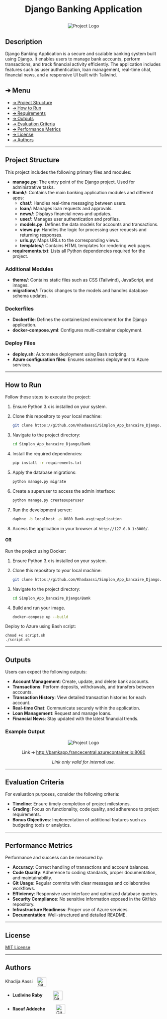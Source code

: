 # <p align="center">Django Banking Application</p>
<p align="center">
    <img src="[Bamk/theme/static/images/project_logo.png](https://github.com/Khadaassi/Simplon_App_bancaire_Django/blob/develop_Khadija/Bamk/theme/static/images/project_logo.png)" alt="Project Logo" width=auto>
</p>

## Description

Django Banking Application is a secure and scalable banking system built using Django. It enables users to manage bank accounts, perform transactions, and track financial activity efficiently. The application includes features such as user authentication, loan management, real-time chat, financial news, and a responsive UI built with Tailwind.

## ➔ Menu

* [➔ Project Structure](#-project-structure)
* [➔ How to Run](#-how-to-run)
* [➔ Requirements](#-requirements)
* [➔ Outputs](#-outputs)
* [➔ Evaluation Criteria](#-evaluation-criteria)
* [➔ Performance Metrics](#-performance-metrics)
* [➔ License](#-license)
* [➔ Authors](#-authors)

---

## Project Structure

This project includes the following primary files and modules:

- **manage.py**: The entry point of the Django project. Used for administrative tasks.
- **Bamk/**: Contains the main banking application modules and different apps:
  - **chat/**: Handles real-time messaging between users.
  - **loan/**: Manages loan requests and approvals.
  - **news/**: Displays financial news and updates.
  - **user/**: Manages user authentication and profiles.
  - **models.py**: Defines the data models for accounts and transactions.
  - **views.py**: Handles the logic for processing user requests and returning responses.
  - **urls.py**: Maps URLs to the corresponding views.
  - **templates/**: Contains HTML templates for rendering web pages.
- **requirements.txt**: Lists all Python dependencies required for the project.

### Additional Modules

- **theme/**: Contains static files such as CSS (Tailwind), JavaScript, and images.
- **migrations/**: Tracks changes to the models and handles database schema updates.

### Dockerfiles

- **Dockerfile**: Defines the containerized environment for the Django application.
- **docker-compose.yml**: Configures multi-container deployment.

### Deploy Files

- **deploy.sh**: Automates deployment using Bash scripting.
- **Azure configuration files**: Ensures seamless deployment to Azure services.

---

## How to Run

Follow these steps to execute the project:

1. Ensure Python 3.x is installed on your system.
2. Clone this repository to your local machine:

    ```bash
    git clone https://github.com/Khadaassi/Simplon_App_bancaire_Django.git
    ```

3. Navigate to the project directory:

    ```bash
    cd Simplon_App_bancaire_Django/Bamk
    ```

4. Install the required dependencies:

    ```bash
    pip install -r requirements.txt
    ```

5. Apply the database migrations:

    ```bash
    python manage.py migrate
    ```

6. Create a superuser to access the admin interface:

    ```bash
    python manage.py createsuperuser
    ```

7. Run the development server:

    ```bash
    daphne -b localhost -p 8080 Bamk.asgi:application
    ```

8. Access the application in your browser at `http://127.0.0.1:8000/`.

#### OR

Run the project using Docker:

1. Ensure Python 3.x is installed on your system.
2. Clone this repository to your local machine:

    ```bash
    git clone https://github.com/Khadaassi/Simplon_App_bancaire_Django.git
    ```

3. Navigate to the project directory:

    ```bash
    cd Simplon_App_bancaire_Django/Bamk
    ```
4. Build and run your image.
    ```bash
    docker-compose up --build
    ```

Deploy to Azure using Bash script:

    chmod +x script.sh
    ./script.sh


---

## Outputs

Users can expect the following outputs:

- **Account Management**: Create, update, and delete bank accounts.
- **Transactions**: Perform deposits, withdrawals, and transfers between accounts.
- **Transaction History**: View detailed transaction histories for each account.
- **Real-time Chat**: Communicate securely within the application.
- **Loan Management**: Request and manage loans.
- **Financial News**: Stay updated with the latest financial trends.

### Example Output

<p align="center">
    <img src="Bamk/theme/static/images/HomePage.png" alt="Project Logo" width=auto>
</p>


<p align="center">Link ➔ <a href="http://bamkapp.francecentral.azurecontainer.io:8080">http://bamkapp.francecentral.azurecontainer.io:8080 </a>
</p>
<p align="center"><i>Link only valid for internal use.</i></p>

---

## Evaluation Criteria

For evaluation purposes, consider the following criteria:

- **Timeline**: Ensure timely completion of project milestones.
- **Grading**: Focus on functionality, code quality, and adherence to project requirements.
- **Bonus Objectives**: Implementation of additional features such as budgeting tools or analytics.

---

## Performance Metrics

Performance and success can be measured by:

- **Accuracy**: Correct handling of transactions and account balances.
- **Code Quality**: Adherence to coding standards, proper documentation, and maintainability.
- **Git Usage**: Regular commits with clear messages and collaborative workflows.
- **Efficiency**: Responsive user interface and optimized database queries.
- **Security Compliance**: No sensitive information exposed in the GitHub repository.
- **Infrastructure Readiness**: Proper use of Azure services.
- **Documentation**: Well-structured and detailed README.

---

## License

[MIT License](LICENSE)

---

## Authors

Khadija Aassi
<a href="https://github.com/Khadaassi" target="_blank">
    <img loading="lazy" src="Bamk/theme/static/images/github-mark copie.png" width="30" height="30" style="vertical-align: middle; margin-left: 10px;" alt="GitHub Logo">
</a>
- **Ludivine Raby**
  <a href="https://github.com/ludivineRB" target="_blank">
      <img loading="lazy" src="Bamk/theme/static/images/github-mark copie.png" width="30" height="30" style="vertical-align: middle; float: middle; margin-left: 30px;" alt="GitHub Logo">
  </a>

- **Raouf Addeche**
  <a href="https://github.com/RaoufAddeche" target="_blank">
      <img loading="lazy" src="Bamk/theme/static/images/github-mark copie.png" width="30" height="30" style="vertical-align: middle; float: middle; margin-left: 30px;" alt="GitHub Logo">
  </a>


